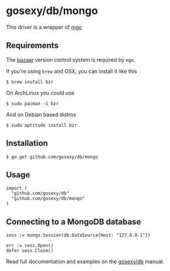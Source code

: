 # gosexy/db/mongo

This driver is a wrapper of [mgo](http://labix.org/mgo)

## Requirements

The [bazaar](http://bazaar.canonical.com/en/) version control system is required by ``mgo``.

If you're using ``brew`` and OSX, you can install it like this

    $ brew install bzr

On ArchLinux you could use

    $ sudo pacman -S bzr

And on Debian based distros

    $ sudo aptitude install bzr

## Installation

    $ go get github.com/gosexy/db/mongo

## Usage

    import (
      "github.com/gosexy/db"
      "github.com/gosexy/db/mongo"
    )

## Connecting to a MongoDB database

    sess := mongo.Session(db.DataSource{Host: "127.0.0.1"})

    err := sess.Open()
    defer sess.Close()

Read full documentation and examples on the [gosexy/db](/xiam/gosexy/tree/master/db) manual.
